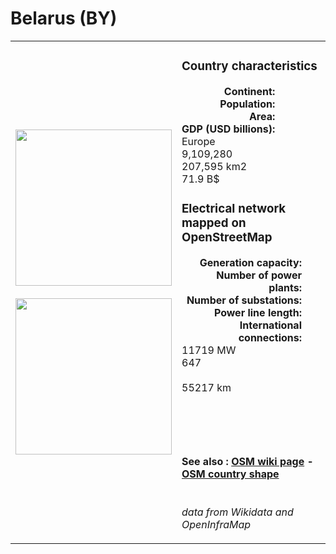 # Belarus (BY)

<table width="90%">
<tr>
<td>
<img src="http://commons.wikimedia.org/wiki/Special:FilePath/Flag%20of%20Belarus.svg" width="250">
<br><br>
<img src="http://commons.wikimedia.org/wiki/Special:FilePath/Belarus%20on%20the%20globe%20%28Europe%20centered%29.svg" width="250"></td>
<td>
<h3>Country characteristics</h3>
<div style="display: inline-block;text-align:right;margin-right:30px;font-weight: bold;">
Continent:<br>Population:<br>Area:<br>GDP (USD billions):
</div>
<div style="display: inline-block;">
Europe<br>9,109,280<br>207,595 km2<br>71.9 B$
</div>
<h3>Electrical network mapped on OpenStreetMap</h3>
<div style="display: inline-block;text-align:right;margin-right:30px;font-weight: bold;">Generation capacity:<br>
Number of power plants:<br>
Number of substations:<br>
Power line length:<br>
International connections:<br>
</div>
<div style="display: inline-block;">11719 MW<br>
647<br>
<br>
55217 km<br>
<br>
</div>

<br><br><h4>See also :
<a href="https://wiki.openstreetmap.org/wiki/Power_networks/Belarus" target="_blank">OSM wiki page</a> -
<a href="https://openstreetmap.org/relation/59065" target="_blank">OSM country shape</a>
</h4>

<br><i>data from Wikidata and OpenInfraMap</i>
</td>
</tr>
</table>




